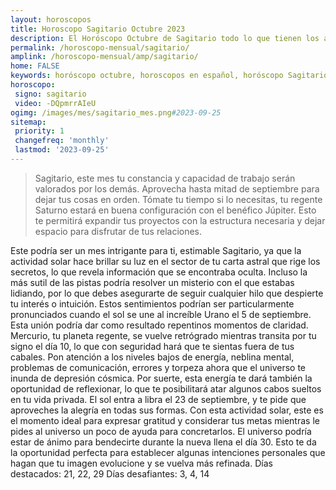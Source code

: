 ```yaml
---
layout: horoscopos
title: Horoscopo Sagitario Octubre 2023
description: El Horóscopo Octubre de Sagitario todo lo que tienen los astros preparados para este mes, amor, trabajo, familia. Todo sobre astrologia, tarot, predicciones. Horoscopo gratis en español, predicciones y astrología.
permalink: /horoscopo-mensual/sagitario/
amplink: /horoscopo-mensual/amp/sagitario/
home: FALSE
keywords: horóscopo octubre, horoscopos en español, horóscopo Sagitario octubre , horóscopo esperanza gracia, horoscop, horóscopos gratis, horoscopo Sagitario, Tarot, Astrologia, Zodíaco, Sagitario, horoscopo gratis, horoscopo del mes 
horoscopo:
 signo: sagitario
 video: -DQpmrrAIeU
ogimg: /images/mes/sagitario_mes.png#2023-09-25
sitemap:
 priority: 1
 changefreq: 'monthly'
 lastmod: '2023-09-25'
---
```



 > Sagitario, este mes tu constancia y capacidad de trabajo serán valorados por los demás. Aprovecha hasta mitad de septiembre para dejar tus cosas en orden. Tómate tu tiempo si lo necesitas, tu regente Saturno estará en buena configuración con el benéfico Júpiter. Esto te permitirá expandir tus proyectos con la estructura necesaria y dejar espacio para disfrutar de tus relaciones.



Este podría ser un mes intrigante para ti, estimable Sagitario, ya que la actividad solar hace brillar su luz en el sector de tu carta astral que rige los secretos, lo que revela información que se encontraba oculta. Incluso la más sutil de las pistas podría resolver un misterio con el que estabas lidiando, por lo que debes asegurarte de seguir cualquier hilo que despierte tu interés o intuición. Estos sentimientos podrían ser particularmente pronunciados cuando el sol se une al increíble Urano el 5 de septiembre. Esta unión podría dar como resultado repentinos momentos de claridad.
Mercurio, tu planeta regente, se vuelve retrógrado mientras transita por tu signo el día 10, lo que con seguridad hará que te sientas fuera de tus cabales. Pon atención a los niveles bajos de energía, neblina mental, problemas de comunicación, errores y torpeza ahora que el universo te inunda de depresión cósmica. Por suerte, esta energía te dará también la oportunidad de reflexionar, lo que te posibilitará atar algunos cabos sueltos en tu vida privada.
El sol entra a libra el 23 de septiembre, y te pide que aproveches la alegría en todas sus formas. Con esta actividad solar, este es el momento ideal para expresar gratitud y considerar tus metas mientras le pides al universo un poco de ayuda para concretarlos. El universo podría estar de ánimo para bendecirte durante la nueva llena el día 30. Esto te da la oportunidad perfecta para establecer algunas intenciones personales que hagan que tu imagen evolucione y se vuelva más refinada.
Días destacados: 21, 22, 29
Días desafiantes: 3, 4, 14